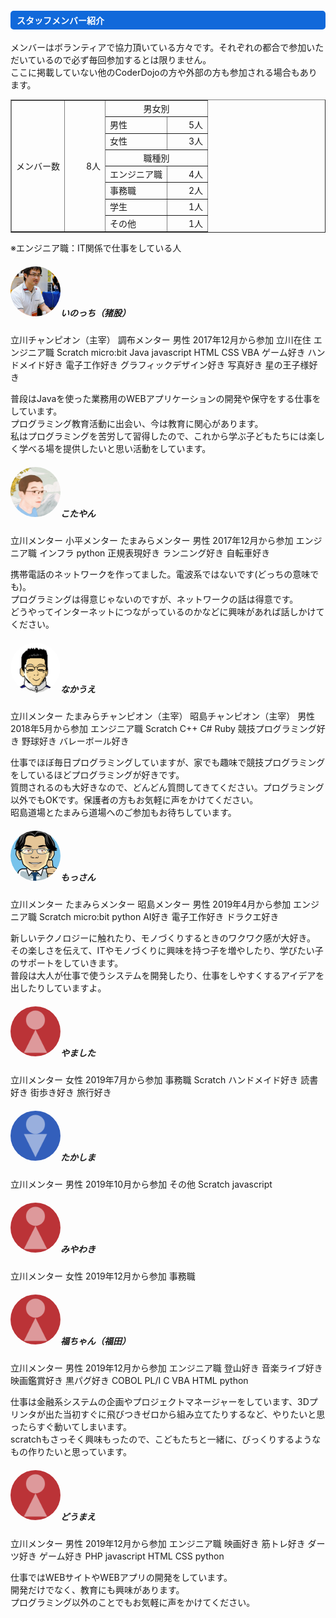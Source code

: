 ---
---

<div class="row">
  <div class="col-md-12">
    <h4 style="background-color:#1169da; border-radius: 5px; color:#FFFFFF; padding:5px 0px 5px 10px;">
        スタッフメンバー紹介
    </h4>
    <p>
      メンバーはボランティアで協力頂いている方々です。それぞれの都合で参加いただいているので必ず毎回参加するとは限りません。<br/>
      ここに掲載していない他のCoderDojoの方や外部の方も参加される場合もあります。<br/>
    </p>
    <table border="1" style="border-collapse: collapse">
      <tr>
        <td rowspan="8">メンバー数</td><td rowspan="8" align="right" style="width: 50px;">8人</td><td colspan="2" align="center">男女別</td>
      </tr>
      <tr>
        <td>男性</td><td align="right" style="width: 50px;">5人</td>
      </tr>
      <tr>
        <td>女性</td><td align="right" style="width: 50px;">3人</td>
      </tr>
      <tr>
        <td colspan="2" align="center">職種別</td>
      </tr>
      <tr>
        <td>エンジニア職</td><td align="right" style="width: 50px;">4人</td>
      </tr>
      <tr>
        <td>事務職</td><td align="right" style="width: 50px;">2人</td>
      </tr>
      <tr>
        <td>学生</td><td align="right" style="width: 50px;">1人</td>
      </tr>
      <tr>
        <td>その他</td><td align="right" style="width: 50px;">1人</td>
      </tr>
    </table>
    ※エンジニア職：IT関係で仕事をしている人
  </div>
</div>
<div class="row">
  <div class="card col-md-12 mt-2">
    <div class="card-body">
      <h5 class="card-title"><img src="/assets/images/profile/pf-ino.jpg" class="card-img-top mr-3" alt="いのっち" style="width: 80px;border-radius: 50%;">いのっち（猪股）</h5>
      <span class="badge badge-primary">立川チャンピオン（主宰）</span>
      <span class="badge badge-primary">調布メンター</span>
      <span class="badge badge-secondary">男性</span>
      <span class="badge badge-info">2017年12月から参加</span>
      <span class="badge badge-info">立川在住</span>
      <span class="badge badge-info">エンジニア職</span>
      <span class="badge badge-warning">Scratch</span>
      <span class="badge badge-warning">micro:bit</span>
      <span class="badge badge-warning">Java</span>
      <span class="badge badge-warning">javascript</span>
      <span class="badge badge-warning">HTML</span>
      <span class="badge badge-warning">CSS</span>
      <span class="badge badge-warning">VBA</span>
      <span class="badge badge-success">ゲーム好き</span>
      <span class="badge badge-success">ハンドメイド好き</span>
      <span class="badge badge-success">電子工作好き</span>
      <span class="badge badge-success">グラフィックデザイン好き</span>
      <span class="badge badge-success">写真好き</span>
      <span class="badge badge-success">星の王子様好き</span>
      <p class="card-text mt-2">
        普段はJavaを使った業務用のWEBアプリケーションの開発や保守をする仕事をしています。<br/>
        プログラミング教育活動に出会い、今は教育に関心があります。<br/>
        私はプログラミングを苦労して習得したので、これから学ぶ子どもたちには楽しく学べる場を提供したいと思い活動をしています。<br/>
      </p>
    </div>
  </div>
  <div class="card col-md-12 mt-2">
    <div class="card-body">
      <h5 class="card-title"><img src="/assets/images/profile/pr-kota.jpg" class="card-img-top mr-3" alt="メンバー" style="width: 80px;border-radius: 50%;">こたやん</h5>
      <span class="badge badge-primary">立川メンター</span>
      <span class="badge badge-primary">小平メンター</span>
      <span class="badge badge-primary">たまみらメンター</span>
      <span class="badge badge-secondary">男性</span>
      <span class="badge badge-info">2017年12月から参加</span>
      <span class="badge badge-info">エンジニア職</span>
      <span class="badge badge-warning">インフラ</span>
      <span class="badge badge-warning">python</span>
      <span class="badge badge-success">正規表現好き</span>
      <span class="badge badge-success">ランニング好き</span>
      <span class="badge badge-success">自転車好き</span>
      <p class="card-text mt-2">
        携帯電話のネットワークを作ってました。電波系ではないです(どっちの意味でも)。<br/>
        プログラミングは得意じゃないのですが、ネットワークの話は得意です。<br/>
        どうやってインターネットにつながっているのかなどに興味があれば話しかけてください。<br/>
      </p>
    </div>
  </div>
  <div class="card col-md-12 mt-2">
    <div class="card-body">
      <h5 class="card-title"><img src="/assets/images/profile/pr-naka.png" class="card-img-top mr-3" alt="メンバー" style="width: 80px;border-radius: 50%;">なかうえ</h5>
      <span class="badge badge-primary">立川メンター</span>
      <span class="badge badge-primary">たまみらチャンピオン（主宰）</span>
      <span class="badge badge-primary">昭島チャンピオン（主宰）</span>
      <span class="badge badge-secondary">男性</span>
      <span class="badge badge-info">2018年5月から参加</span>
      <span class="badge badge-info">エンジニア職</span>
      <span class="badge badge-warning">Scratch</span>
      <span class="badge badge-warning">C++</span>
      <span class="badge badge-warning">C#</span>
      <span class="badge badge-warning">Ruby</span>
      <span class="badge badge-success">競技プログラミング好き</span>
      <span class="badge badge-success">野球好き</span>
      <span class="badge badge-success">バレーボール好き</span>
      <p class="card-text mt-2">
        仕事でほぼ毎日プログラミングしていますが、家でも趣味で競技プログラミングをしているほどプログラミングが好きです。<br/>
        質問されるのも大好きなので、どんどん質問してきてください。プログラミング以外でもOKです。保護者の方もお気軽に声をかけてください。<br/>
        昭島道場とたまみら道場へのご参加もお待ちしています。<br/>
      </p>
    </div>
  </div>
  <div class="card col-md-12 mt-2">
    <div class="card-body">
      <h5 class="card-title"><img src="/assets/images/profile/pr-tsuji.webp" class="card-img-top mr-3" alt="メンバー" style="width: 80px;border-radius: 50%;">もっさん</h5>
      <span class="badge badge-primary">立川メンター</span>
      <span class="badge badge-primary">たまみらメンター</span>
      <span class="badge badge-primary">昭島メンター</span>
      <span class="badge badge-secondary">男性</span>
      <span class="badge badge-info">2019年4月から参加</span>
      <span class="badge badge-info">エンジニア職</span>
      <span class="badge badge-warning">Scratch</span>
      <span class="badge badge-warning">micro:bit</span>
      <span class="badge badge-warning">python</span>
      <span class="badge badge-success">AI好き</span>
      <span class="badge badge-success">電子工作好き</span>
      <span class="badge badge-success">ドラクエ好き</span>
      <p class="card-text mt-2">
        新しいテクノロジーに触れたり、モノづくりするときのワクワク感が大好き。<br/>
        その楽しさを伝えて、ITやモノづくりに興味を持つ子を増やしたり、学びたい子のサポートをしていきます。<br/>
        普段は大人が仕事で使うシステムを開発したり、仕事をしやすくするアイデアを出したりしていますよ。<br/>
      </p>
    </div>
  </div>
  <div class="card col-md-12 mt-2">
    <div class="card-body">
      <h5 class="card-title"><img src="/assets/images/profile/female.png" class="card-img-top mr-3" alt="メンバー" style="width: 80px;border-radius: 50%;">やました</h5>
      <span class="badge badge-primary">立川メンター</span>
      <span class="badge badge-danger">女性</span>
      <span class="badge badge-info">2019年7月から参加</span>
      <span class="badge badge-info">事務職</span>
      <span class="badge badge-warning">Scratch</span>
      <span class="badge badge-success">ハンドメイド好き</span>
      <span class="badge badge-success">読書好き</span>
      <span class="badge badge-success">街歩き好き</span>
      <span class="badge badge-success">旅行好き</span>
      <p class="card-text mt-2">
      </p>
    </div>
  </div>
  <div class="card col-md-12 mt-2">
    <div class="card-body">
      <h5 class="card-title"><img src="/assets/images/profile/male.png" class="card-img-top mr-3" alt="メンバー" style="width: 80px;border-radius: 50%;">たかしま</h5>
      <span class="badge badge-primary">立川メンター</span>
      <span class="badge badge-secondary">男性</span>
      <span class="badge badge-info">2019年10月から参加</span>
      <span class="badge badge-info">その他</span>
      <span class="badge badge-warning">Scratch</span>
      <span class="badge badge-warning">javascript</span>
      <p class="card-text mt-2">
      </p>
    </div>
  </div>
  <div class="card col-md-12 mt-2">
    <div class="card-body">
      <h5 class="card-title"><img src="/assets/images/profile/female.png" class="card-img-top mr-3" alt="メンバー" style="width: 80px;border-radius: 50%;">みやわき</h5>
      <span class="badge badge-primary">立川メンター</span>
      <span class="badge badge-danger">女性</span>
      <span class="badge badge-info">2019年12月から参加</span>
      <span class="badge badge-info">事務職</span>
      <p class="card-text mt-2">
      </p>
    </div>
  </div>
    <div class="card col-md-12 mt-2">
    <div class="card-body">
      <h5 class="card-title"><img src="/assets/images/profile/female.png" class="card-img-top mr-3" alt="メンバー" style="width: 80px;border-radius: 50%;">福ちゃん（福田）</h5>
      <span class="badge badge-primary">立川メンター</span>
      <span class="badge badge-danger">男性</span>
      <span class="badge badge-info">2019年12月から参加</span>
      <span class="badge badge-info">エンジニア職</span>
      <span class="badge badge-success">登山好き</span>
      <span class="badge badge-success">音楽ライブ好き</span>
      <span class="badge badge-success">映画鑑賞好き</span>
      <span class="badge badge-success">黒パグ好き</span>
      <span class="badge badge-warning">COBOL</span>
      <span class="badge badge-warning">PL/I</span>
      <span class="badge badge-warning">C</span>
      <span class="badge badge-warning">VBA</span>
      <span class="badge badge-warning">HTML</span>
      <span class="badge badge-warning">python</span>
      <p class="card-text mt-2">
        仕事は金融系システムの企画やプロジェクトマネージャーをしています、3Dプリンタが出た当初すぐに飛びつきゼロから組み立てたりするなど、やりたいと思ったらすぐ動いてしまいます。<br/>
        scratchもさっそく興味もったので、こどもたちと一緒に、びっくりするようなもの作りたいと思っています。<br/>
      </p>
    </div>
  </div>
    <div class="card col-md-12 mt-2">
    <div class="card-body">
      <h5 class="card-title"><img src="/assets/images/profile/female.png" class="card-img-top mr-3" alt="メンバー" style="width: 80px;border-radius: 50%;">どうまえ</h5>
      <span class="badge badge-primary">立川メンター</span>
      <span class="badge badge-danger">男性</span>
      <span class="badge badge-info">2019年12月から参加</span>
      <span class="badge badge-info">エンジニア職</span>
      <span class="badge badge-success">映画好き</span>
      <span class="badge badge-success">筋トレ好き</span>
      <span class="badge badge-success">ダーツ好き</span>
      <span class="badge badge-success">ゲーム好き</span>
      <span class="badge badge-warning">PHP</span>
      <span class="badge badge-warning">javascript</span>
      <span class="badge badge-warning">HTML</span>
      <span class="badge badge-warning">CSS</span>
      <span class="badge badge-warning">python</span>
      <p class="card-text mt-2">
        仕事ではWEBサイトやWEBアプリの開発をしています。<br/>
        開発だけでなく、教育にも興味があります。<br/>
        プログラミング以外のことでもお気軽に声をかけてください。<br/>
      </p>
    </div>
  </div>
  <!--
  <div class="card col-md-12 mt-2">
    <div class="card-body">
      <h5 class="card-title"><img src="/assets/images/profile/female.png" class="card-img-top mr-3" alt="メンバー" style="width: 80px;border-radius: 50%;">みうら</h5>
      <span class="badge badge-primary">立川メンター</span>
      <span class="badge badge-danger">女性</span>
      <span class="badge badge-info">2019年11月から参加</span>
      <span class="badge badge-info">学生</span>
      <p class="card-text mt-2">
      </p>
    </div>
  </div>
  -->
</div>
